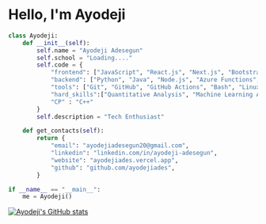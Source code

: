 # Hello, I'm Ayodeji

```py
class Ayodeji:
    def __init__(self):
        self.name = "Ayodeji Adesegun"
        self.school = "Loading...."
        self.code = {
            "frontend": ["JavaScript", "React.js", "Next.js", "Bootstrap", "Chakra UI", "HTML", "CSS",],
            "backend": ["Python", "Java", "Node.js", "Azure Functions", "PostgreSQL", "AWS Lambda", "C"],
            "tools": ["Git", "GitHub", "GitHub Actions", "Bash", "Linux", "IBM Quantum Composer", "LaTeX", "Octave"],
            "hard_skills":["Quantitative Analysis", "Machine Learning Algorithms", "Data-Driven Personalization", "Predictive Modelling","Decision Analytics"]
            "CP" : "C++"
        }
        self.description = "Tech Enthusiast"

    def get_contacts(self):
        return {
            "email": "ayodejiadesegun20@gmail.com",
            "linkedin": "linkedin.com/in/ayodeji-adesegun",
            "website": "ayodejiades.vercel.app",
            "github": "github.com/ayodejiades",
        }

if __name__ == "__main__":
    me = Ayodeji()
```
[![Ayodeji's GitHub stats](https://github-readme-stats.vercel.app/api?username=ayodejiades&show_icons=true&theme=transparent)](https://github.com/ayodejiades/github-readme-stats)
